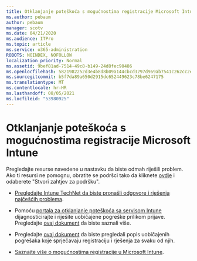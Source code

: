 ```yaml
---
title: Otklanjanje poteškoća s mogućnostima registracije Microsoft Intune
ms.author: pebaum
author: pebaum
manager: scotv
ms.date: 04/21/2020
ms.audience: ITPro
ms.topic: article
ms.service: o365-administration
ROBOTS: NOINDEX, NOFOLLOW
localization_priority: Normal
ms.assetid: 9bef81ad-7514-49c8-b149-24d8fec90486
ms.openlocfilehash: 5821982252d3e4b8d8b09a144cbcd3297d969ab7541c262cc2ef7d85a2f4eaae
ms.sourcegitcommit: b5f7da89a650d2915dc652449623c78be6247175
ms.translationtype: MT
ms.contentlocale: hr-HR
ms.lasthandoff: 08/05/2021
ms.locfileid: "53980925"
---
```

# <a name="troubleshoot-issues-with-enrollment-options-microsoft-intune"></a>Otklanjanje poteškoća s mogućnostima registracije Microsoft Intune

Pregledajte resurse navedene u nastavku da biste odmah riješili problem. Ako ti resursi ne pomognu, obratite se podršci tako da kliknete [ovdje](https://portal.azure.com/#blade/Microsoft_Intune_DeviceSettings/ExtensionLandingBlade/help) i odaberete "Stvori zahtjev za podršku". 
  
- [Pregledajte Intune TechNet da biste pronašli odgovore i rješenja najčešćih problema](https://social.technet.microsoft.com/Forums/home?category=microsoftintune&amp;filter=alltypes&amp;sort=lastpostdesc).
    
- Pomoću [portala za otklanjanje poteškoća sa servisom Intune](https://devicemanagement.microsoft.com/#blade/Microsoft_Intune_DeviceSettings/TroubleshootBlade) dijagnosticirajte i riješite uobičajene pogreške prilikom prijave. Pregledajte [ovaj dokument](https://docs.microsoft.com/intune/help-desk-operators) da biste saznali više. 
    
- Pregledajte [ovaj dokument](https://docs.microsoft.com/troubleshoot/mem/intune/troubleshoot-device-enrollment-in-intune) da biste pregledali popis uobičajenih pogrešaka koje sprječavaju registraciju i rješenja za svaku od njih. 
    
- [Saznajte više o mogućnostima registracije u Microsoft Intune](https://docs.microsoft.com/intune/enrollment-options).
    

